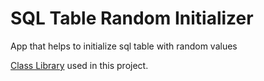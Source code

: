 # SQL Table Random Initializer
App that helps to initialize sql table with random values

[Class Library](https://github.com/ArtushHakobyan/sql-table-random-initializer/tree/master/SQLInitializer.Library) used in this project.
